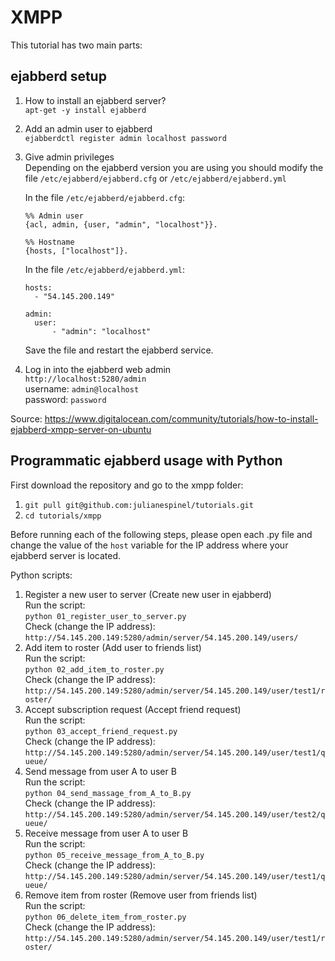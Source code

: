 # XMPP

This tutorial has two main parts:

## ejabberd setup

1. How to install an ejabberd server?<br>
   `apt-get -y install ejabberd`
1. Add an admin user to ejabberd<br>
   `ejabberdctl register admin localhost password`
1. Give admin privileges<br>
   Depending on the ejabberd version you are using you should modify the file `/etc/ejabberd/ejabberd.cfg` or `/etc/ejabberd/ejabberd.yml`

   In the file `/etc/ejabberd/ejabberd.cfg`:
     ```
     %% Admin user
     {acl, admin, {user, "admin", "localhost"}}.

     %% Hostname
     {hosts, ["localhost"]}.
     ```
   In the file `/etc/ejabberd/ejabberd.yml`:
   ```
   hosts:
     - "54.145.200.149"

   admin:
     user:
         - "admin": "localhost"
   ```
   Save the file and restart the ejabberd service.
1. Log in into the ejabberd web admin<br>
   `http://localhost:5280/admin`<br>
   username: `admin@localhost`<br>
   password: `password`<br>

Source: https://www.digitalocean.com/community/tutorials/how-to-install-ejabberd-xmpp-server-on-ubuntu

## Programmatic ejabberd usage with Python

First download the repository and go to the xmpp folder:
1. `git pull git@github.com:julianespinel/tutorials.git`
1. `cd tutorials/xmpp`

Before running each of the following steps, please open each .py file and change the value of the `host` variable for the IP address where your ejabberd server is located.

Python scripts:
1. Register a new user to server (Create new user in ejabberd)<br>
   Run the script:<br> `python 01_register_user_to_server.py`<br>
   Check (change the IP address):<br> `http://54.145.200.149:5280/admin/server/54.145.200.149/users/`
1. Add item to roster (Add user to friends list)<br>
   Run the script:<br> `python 02_add_item_to_roster.py`<br>
   Check (change the IP address):<br>
   `http://54.145.200.149:5280/admin/server/54.145.200.149/user/test1/roster/`
1. Accept subscription request (Accept friend request)<br>
   Run the script:<br> `python 03_accept_friend_request.py`<br>
   Check (change the IP address):<br> `http://54.145.200.149:5280/admin/server/54.145.200.149/user/test1/queue/`
1. Send message from user A to user B<br>
   Run the script:<br> `python 04_send_massage_from_A_to_B.py`<br>
   Check (change the IP address):<br>
   `http://54.145.200.149:5280/admin/server/54.145.200.149/user/test2/queue/`
1. Receive message from user A to user B<br>
   Run the script:<br> `python 05_receive_message_from_A_to_B.py`<br>
   Check (change the IP address):<br>
   `http://54.145.200.149:5280/admin/server/54.145.200.149/user/test1/queue/`
1. Remove item from roster (Remove user from friends list)<br>
   Run the script:<br> `python 06_delete_item_from_roster.py`<br>
   Check (change the IP address):<br>
   `http://54.145.200.149:5280/admin/server/54.145.200.149/user/test1/roster/`
